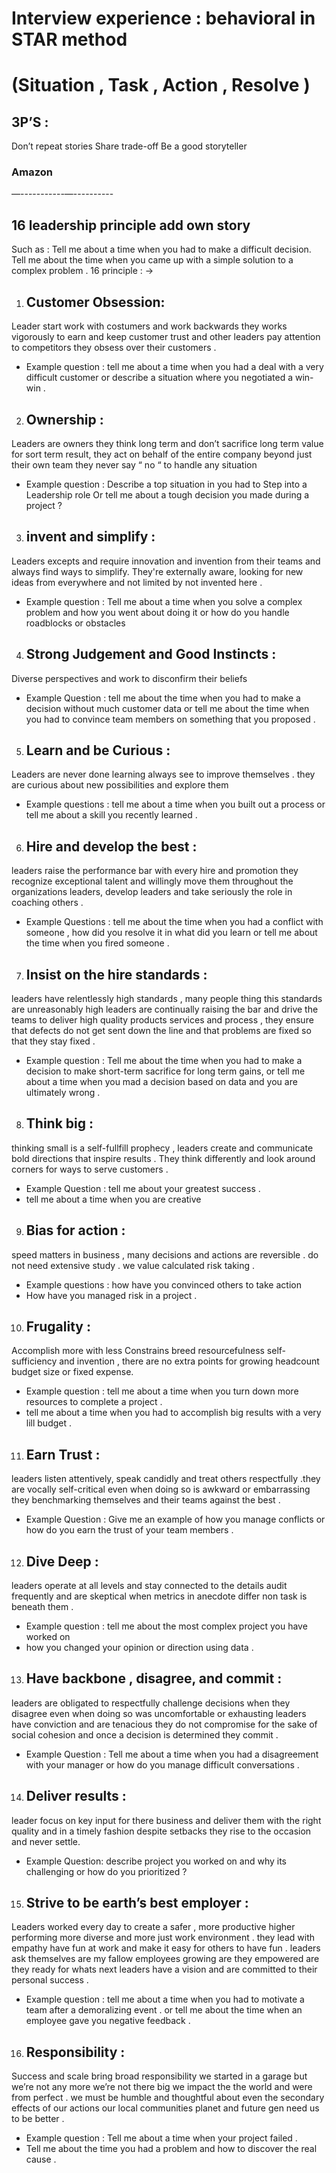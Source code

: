 # Interview experience : behavioral in STAR method 
# (Situation , Task , Action , Resolve )

##  3P’S : ##  

Don’t repeat stories 
Share trade-off 
Be a good storyteller 

### Amazon
—-----------—----------

## 16 leadership principle  add own story 

Such as : 
Tell me about a time when you had to make a difficult decision.
Tell me about the time when you came up with a simple solution to a complex problem .
16 principle : -> 

1) ## Customer Obsession:
Leader start work with costumers and work backwards they works vigorously to earn and keep customer trust and other leaders pay attention to competitors they obsess over their customers .

* Example question : tell me about a time when you had a deal with a very difficult customer or describe a situation where you negotiated a win-win .

2) ## Ownership :
Leaders are owners they think long term and don’t sacrifice long term value for sort term result,  they act on behalf of the entire company beyond just their own team they never say “ no “ to handle  any situation 

* Example question : Describe a top situation in you had to Step into a Leadership role 
Or tell me about a tough decision you made during a project ? 

3) ## invent and simplify :
Leaders excepts  and require innovation and invention from their teams and always find ways to simplify. They're externally aware, looking for new ideas from everywhere and not limited by not invented here .

* Example question :  Tell me about a time when you solve a complex problem and how you went about doing it or how do you handle roadblocks or obstacles 

4) ## Strong Judgement and Good Instincts :
Diverse perspectives and work to disconfirm their beliefs 

* Example Question : tell me about the time when you had to make a decision without much customer data or tell me about the time when you had to convince team members on something that you proposed . 

5) ## Learn and be Curious :
Leaders are never done learning always see to improve themselves . they are curious about new possibilities and explore them 

* Example questions : tell me about a time when you built out a process or tell me about a skill you recently learned . 

6) ## Hire and develop the best :

leaders raise the performance bar with every hire and promotion they recognize exceptional talent and willingly move them throughout the organizations leaders, develop leaders and take seriously the role in coaching others .

* Example Questions : tell me about the time when you had a conflict with someone , how did you resolve it in what did you learn or tell me about the time when you fired someone .

7) ## Insist on the hire standards :
 leaders have relentlessly high standards , many people thing this standards are unreasonably high leaders are continually raising the bar and drive the teams to deliver high quality products services and process , they ensure that defects do not get sent down the line and that problems are fixed so that they stay fixed .

* Example question : Tell me about the time when you had to make a decision to make short-term sacrifice for long term gains, or tell me about a time when you mad a decision based on data and you are ultimately wrong .

8) ## Think big :
thinking small is a self-fullfill prophecy , leaders create and communicate bold directions that inspire results . They think differently and look around corners for ways to serve customers .

* Example Question : tell me about your greatest success .
* tell me about a time when you are creative 

9) ## Bias for action :
speed matters in business , many decisions and actions are reversible . do not need extensive study . we value calculated risk taking .

* Example questions : how have you convinced others  to take action 
* How have you managed risk in a project .

10)  ##  Frugality :
Accomplish more with less Constrains breed resourcefulness self-sufficiency and invention , there are no extra points for growing headcount budget size or fixed expense.

* Example question : tell me about a time when you turn down more resources to complete a project .
*  tell me about a time when you had to accomplish big results with a very lill budget .

11) ## Earn Trust :
 leaders listen attentively, speak candidly and treat others respectfully .they are vocally self-critical even when doing so is awkward or embarrassing they benchmarking themselves and their teams against the best .

* Example Question : Give me an example of how you manage conflicts or how do you earn the trust of your team members .

12) ## Dive Deep : 
leaders operate at all levels and stay connected to the details audit frequently and are skeptical when metrics in anecdote differ non task is beneath them .

* Example question : tell me about the most complex project you have worked on 
* how you changed your opinion or direction using data .

13) ## Have backbone , disagree, and commit :
 leaders are obligated to respectfully challenge decisions when they disagree even when doing so was uncomfortable or exhausting leaders have conviction and are tenacious they do not compromise for the sake of social cohesion and once a decision is determined they commit .

* Example Question : Tell me about a time when you had a disagreement with your manager or how do you manage difficult conversations .  

14) ## Deliver results :
leader focus on key  input for there business and deliver them with the right quality and in a timely fashion despite setbacks they rise to the occasion and never settle.

* Example Question: describe project you worked on and why its challenging or how do you prioritized ?

15) ## Strive to be earth’s best  employer :
Leaders worked every day to create a safer , more productive higher performing more diverse and more just work environment . they lead with empathy have fun at work and make it easy for others to have fun . leaders ask themselves are my fallow employees growing are they empowered are they ready for whats next leaders have  a vision and are  committed to their personal success . 

* Example question : tell me about a time when you had to motivate a team after a demoralizing event . or tell me about the time when an employee gave you negative feedback . 

16) ## Responsibility :
Success and scale bring broad responsibility we started in a garage but we’re  not any more we’re not there big we impact the the world and were from perfect . we must be humble and thoughtful about even the secondary effects of our actions our local communities planet and future gen need us to be better . 

* Example question : Tell me about a time when your project failed .
* Tell me about the time you had a problem and how to discover the real cause . 



